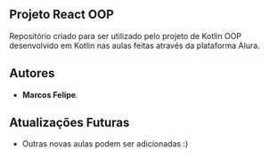 ## Projeto React OOP

Repositório criado para ser utilizado pelo projeto de Kotlin OOP desenvolvido em Kotlin nas aulas feitas através da plataforma Alura.

## Autores

* **Marcos Felipe**.

## Atualizações Futuras

* Outras novas aulas podem ser adicionadas :)
